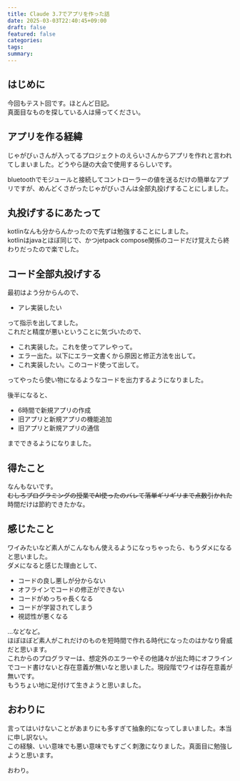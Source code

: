 ```yaml
---
title: Claude 3.7でアプリを作った話
date: 2025-03-03T22:40:45+09:00
draft: false
featured: false
categories: 
tags: 
summary:
---
```

## はじめに
今回もテスト回です。ほとんど日記。  
真面目なものを探している人は帰ってください。

## アプリを作る経緯
じゃがびぃさんが入ってるプロジェクトのえらいさんからアプリを作れと言われてしまいました。どうやら謎の大会で使用するらしいです。

bluetoothでモジュールと接続してコントローラーの値を送るだけの簡単なアプリですが、めんどくさがったじゃがびぃさんは全部丸投げすることにしました。

## 丸投げするにあたって
kotlinなんも分からんかったので先ずは勉強することにしました。  
kotlinはjavaとほぼ同じで、かつjetpack compose関係のコードだけ覚えたら終わりだったので楽でした。

## コード全部丸投げする
最初はよう分からんので、  
- アレ実装したい

って指示を出してました。  
これだと精度が悪いということに気づいたので、

- これ実装した。これを使ってアレやって。
- エラー出た。以下にエラー文書くから原因と修正方法を出して。
- これ実装したい。このコード使って出して。

ってやったら使い物になるようなコードを出力するようになりました。

後半になると、  
- 6時間で新規アプリの作成
- 旧アプリと新規アプリの機能追加
- 旧アプリと新規アプリの通信  

までできるようになりました。  

## 得たこと
なんもないです。  
~~むしろプログラミングの授業でAI使ったのバレて落単ギリギリまで点数引かれた~~  
時間だけは節約できたかな。

## 感じたこと
ワイみたいなど素人がこんなもん使えるようになっちゃったら、もうダメになると思いました。  
ダメになると感じた理由として、  
- コードの良し悪しが分からない
- オフラインでコードの修正ができない
- コードがめっちゃ長くなる
- コードが学習されてしまう
- 視認性が悪くなる  

…などなど。  
ほぼほぼど素人がこれだけのものを短時間で作れる時代になったのはかなり脅威だと思います。  
これからのプログラマーは、想定外のエラーやその他諸々が出た時にオフラインでコード書けないと存在意義が無いなと思いました。現段階でワイは存在意義が無いです。  
もうちょい地に足付けて生きようと思いました。

## おわりに
言ってはいけないことがあまりにも多すぎて抽象的になってしまいました。本当に申し訳ない。  
この経験、いい意味でも悪い意味でもすごく刺激になりました。真面目に勉強しようと思います。  

おわり。